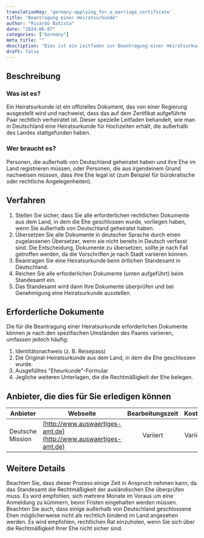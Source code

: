 ```yaml
---
translationKey: 'germany-applying_for_a_marriage_certificate'
title: "Beantragung einer Heiratsurkunde"
author: "Ricardo Batista"
date: "2024-06-07"
categories: ["Germany"]
meta_title: ""
description: "Dies ist ein Leitfaden zur Beantragung einer Heiratsurkunde für außerhalb von Deutschland geschlossene Ehen."
draft: false
---
```


## Beschreibung
### Was ist es?
Ein Heiratsurkunde ist ein offizielles Dokument, das von einer Regierung ausgestellt wird und nachweist, dass das auf dem Zertifikat aufgeführte Paar rechtlich verheiratet ist. Dieser spezielle Leitfaden behandelt, wie man in Deutschland eine Heiratsurkunde für Hochzeiten erhält, die außerhalb des Landes stattgefunden haben.

### Wer braucht es?
Personen, die außerhalb von Deutschland geheiratet haben und ihre Ehe im Land registrieren müssen, oder Personen, die aus irgendeinem Grund nachweisen müssen, dass ihre Ehe legal ist (zum Beispiel für bürokratische oder rechtliche Angelegenheiten).

## Verfahren
1. Stellen Sie sicher, dass Sie alle erforderlichen rechtlichen Dokumente aus dem Land, in dem die Ehe geschlossen wurde, vorliegen haben, wenn Sie außerhalb von Deutschland geheiratet haben.
2. Übersetzen Sie alle Dokumente in deutscher Sprache durch einen zugelassenen Übersetzer, wenn sie nicht bereits in Deutsch verfasst sind. Die Entscheidung, Dokumente zu übersetzen, sollte je nach Fall getroffen werden, da die Vorschriften je nach Stadt variieren können.
3. Beantragen Sie eine Heiratsurkunde beim örtlichen Standesamt in Deutschland.
4. Reichen Sie alle erforderlichen Dokumente (unten aufgeführt) beim Standesamt ein.
5. Das Standesamt wird dann Ihre Dokumente überprüfen und bei Genehmigung eine Heiratsurkunde ausstellen.

## Erforderliche Dokumente
Die für die Beantragung einer Heiratsurkunde erforderlichen Dokumente können je nach den spezifischen Umständen des Paares variieren, umfassen jedoch häufig:
1. Identitätsnachweis (z. B. Reisepass)
2. Die Original-Heiratsurkunde aus dem Land, in dem die Ehe geschlossen wurde.
3. Ausgefülltes "Eheurkunde"-Formular.
4. Jegliche weiteren Unterlagen, die die Rechtmäßigkeit der Ehe belegen.

## Anbieter, die dies für Sie erledigen können

| Anbieter            | Webseite                                               | Bearbeitungszeit | Kosten    |
| ------------------- | ----------------------------------------------------- |:---------:| -------:|
| Deutsche Mission      | [http://www.auswaertiges-amt.de](http://www.auswaertiges-amt.de)        | Variiert   |  Variiert |

## Weitere Details
Beachten Sie, dass dieser Prozess einige Zeit in Anspruch nehmen kann, da das Standesamt die Rechtmäßigkeit der ausländischen Ehe überprüfen muss. Es wird empfohlen, sich mehrere Monate im Voraus um eine Anmeldung zu kümmern, bevor Fristen eingehalten werden müssen. Beachten Sie auch, dass einige außerhalb von Deutschland geschlossene Ehen möglicherweise nicht als rechtlich bindend im Land angesehen werden. Es wird empfohlen, rechtlichen Rat einzuholen, wenn Sie sich über die Rechtmäßigkeit Ihrer Ehe nicht sicher sind.